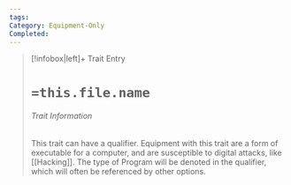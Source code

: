 ```yaml
---
tags: 
Category: Equipment-Only
Completed:
---
```

> [!infobox|left]+ Trait Entry
> # `=this.file.name`
> ###### Trait Information
> This trait can have a qualifier. Equipment with this trait are a form of executable for a computer, and are susceptible to digital attacks, like [[Hacking]]. The type of Program will be denoted in the qualifier, which will often be referenced by other options.